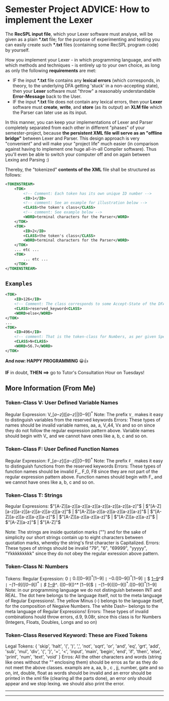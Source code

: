 # Semester Project ADVICE: How to implement the Lexer

The **RecSPL input file**, which your Lexer software must analyse, will be given as a plain **\*.txt** file; for the purpose of experimenting and testing you can easily create such **\*.txt** files (containing some RecSPL program code) by yourself.

How you implement your Lexer - in which programming language, and with which methods and techniques - is entirely up to your own choice, as long as only the following **requirements** are met:

- IF the input **\*.txt** file contains any **lexical errors** (which corresponds, in theory, to the underlying DFA getting 'stuck' in a non-accepting state), then your **Lexer** software must "throw" a reasonably understandable **Error-Message** back to the User.
- IF the input **\*.txt** file does not contain any lexical errors, then your **Lexer** software must **create**, **write**, and **store** (as its output) an **XLM file** which the Parser can later use as its input.

In this manner, you can keep your implementations of Lexer and Parser completely separated from each other in different "phases" of your semester-project, because **the persistent XML file will serve as an "offline bridge"** between Lexer and Parser. This design approach is very "convenient" and will make your "project life" much easier (in comparison against having to implement one huge all-in-all Compiler software). Thus you'll even be able to switch your computer off and on again between Lexing and Parsing :)

Thereby, the "tokenized" **contents of the XML** file shall be structured as follows:

```xml
<TOKENSTREAM>
    <TOK>
        <!-- Comment: Each token has its own unique ID number -->
        <ID>1</ID>
        <!-- comment: See an example for illustration below -->
        <CLASS>the token's class</CLASS>
        <!-- comment: See example below -->
        <WORD>terminal characters for the Parser</WORD> 
    </TOK>
    <TOK>
        <ID>2</ID>
        <CLASS>the token's class</CLASS>
        <WORD>terminal characters for the Parser</WORD>
    </TOK>
    ... etc ...
    <TOK>
        ... etc ...
    </TOK>
</TOKENSTREAM>
```

## `Examples`

```xml
<TOK>
    <ID>126</ID>
    <!-- Comment: The class corresponds to some Accept-State of the DFA -->
    <CLASS>reserved_keyword<CLASS>
    <WORD>else</WORD>
</TOK>
...
<TOK>
    <ID>496</ID>
    <!-- comment: That is the token-class for Numbers, as per given Specification Sheet -->
    <CLASS>N<CLASS>
    <WORD>56.7</WORD>
</TOK>
```

**And now: HAPPY PROGRAMMING** 😀👍

**IF** in doubt, **THEN ==>** go to Tutor's Consultation Hour on Tuesdays!

## More Information (From Me)

### Token-Class V: User Defined Variable Names

Regular Expression: V_$[a‒z]([a‒z]|[0‒9])^*$
Note: The prefix `V_` makes it easy to distinguish variables from the reserved keywords
Errors: These types of names should be invalid variable names, aa, a, V_44, Vx and so on since they do not follow the regular expression pattern above. Variable names should begin with V_ and we cannot have ones like a, b, c and so on.


### Token-Class F: User Defined Function Names

Regular Expression: F_$[a‒z]([a‒z]|[0‒9])^*$
Note: The prefix `F_` makes it easy to distinguish functions from the reserved keywords
Errors: These types of function names should be invalid F_, F_0, F8 since they are not part of the regular expression pattern above. Function names should begin with F_ and we cannot have ones like a, b, c and so on.

### Token-Class T: Strings

Regular Expressions:
$"[A-Z][a-z][a-z][a-z][a-z][a-z][a-z][a-z]"$ |
$"[A-Z][a-z][a-z][a-z][a-z][a-z][a-z]"$ |
$"[A-Z][a-z][a-z][a-z][a-z][a-z]"$ |
$"[A-Z][a-z][a-z][a-z][a-z]"$ |
$"[A-Z][a-z][a-z][a-z]"$ |
$"[A-Z][a-z][a-z]"$ |
$"[A-Z][a-z]"$ |
$"[A-Z]"$

Note: The strings are inside quotation marks ("") and for the sake of simplicity our short strings contain up to eight characters between quotation marks, whereby the string's first character is Capitalized.
Errors: These types of strings should be invalid "79", "6", "69999", "yyyyy", "Ykkkkkkkkk" since they do not obey the regular exression above pattern.

### Token-Class N: Numbers

Tokens: 
Regular Expression: $0$ `|` $0.([0‒9])^* [1‒9]$ `|` $-0.([0‒9])^* [1‒9]$ `|` $ [1‒9]([0‒9])^*$ `|` $-[1‒9]([0‒9])^*$ `|` $ [1‒9]([0‒9])^*. ([0‒9])^* [1‒9]$ `|` $-[1‒9]([0‒9])^*. ([0‒9])^* [1‒9]$
Note: in our programming language we do not distinguish between INT and REAL. The dot here belongs to the language itself, not to the meta language of Regular Expressions!. The yellow Minus (-) belongs to the language itself, for the composition of Negaive Numbers. The white Dash‒ belongs to the meta language of Regular Expressions!
Errors: These types of invalid combinations hould throw errors, d.9, 9.08r, since this class is for Numbers (Integers, Floats, Doubles, Longs and so on)

### Token-Class Reserved Keyword: These are Fixed Tokens

Legal Tokens: { 'skip', 'halt', '(', ')', ',', 'not', 'sqrt', 'or', 'and', 'eq', 'grt', 'add', 'sub', 'mul', 'div', '{', '}', '=', '<', 'input', 'main', 'begin', 'end', 'if', 'then', 'else', 'print', 'num', 'text', 'void' }
Erros: All the other characters and words (string like ones without the "" enclosing them) should be erros as far as they do not meet the above classes. exampls are a, aa, b , c , jj, number, gate and so on, int, double, float as words should be invalid and an error should be printed in the xml file (clearing all the parts done), an error only should appear and we stop lexing. we should also print the error.

---
---
